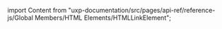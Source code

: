 
import Content from "uxp-documentation/src/pages/api-ref/reference-js/Global Members/HTML Elements/HTMLLinkElement";

<Content query="product=xd"/>
